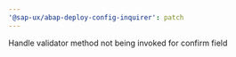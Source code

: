 ```yaml
---
'@sap-ux/abap-deploy-config-inquirer': patch
---
```


Handle validator method not being invoked for confirm field
